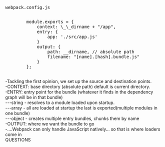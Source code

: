 <section>
    <pre class="stretch highlight cpp">
    <p>webpack.config.js</p>
        module.exports = {
            <span class="fragment zoom-in highlight-current-green">context:</span> \_\_dirname + "/app",
            <span class="fragment zoom-in highlight-current-green">entry:</span> {
                app: './src/app.js'
            }
            <span class="fragment zoom-in highlight-current-green">output:</span> {
                path: __dirname, // absolute path
                filename: "[name].[hash].bundle.js"
            }
        };
    </pre>
    <aside class="notes">
        -Tackling the first opinion, we set up the source and destination points.</br>
        -CONTEXT: base directory (absolute path) default is current directory.</br>
        -ENTRY: entry point for the bundle (whatever it finds in the dependency graph will be in that bundle)</br>
        ---string - resolves to a module loaded upon startup.</br>
        ---array - all are loaded at startup the last is exported(multiple modules in one bundle)</br>
        ---object - creates multiple entry bundles, chunks them by name</br>
        -OUTPUT: where we want the bundle to go</br>
        -....Webpack can only handle JavaScript natively... so that is where loaders come in</br>
        QUESTIONS
    </aside>
</section>
